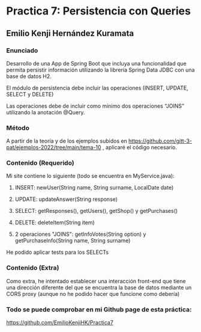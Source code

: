 # Practica 7: Persistencia con Queries

## Emilio Kenji Hernández Kuramata


### Enunciado

Desarrollo de una App de Spring Boot que incluya una funcionalidad que permita persistir información utilizando la librería Spring Data JDBC con una base de datos H2.

El módulo de persistencia debe incluir las operaciones (INSERT, UPDATE, SELECT y DELETE)

Las operaciones debe de incluir como mínimo dos operaciones “JOINS” utilizando la anotación @Query.


### Método

 A partir de la teoría y de los ejemplos subidos en https://github.com/gitt-3-pat/ejemplos-2022/tree/main/tema-10 , aplicaré el código necesario.

 

### Contenido (Requerido)

Mi site contiene lo siguiente (todo se encuentra en MyService.java):

1) INSERT: newUser(String  name, String  surname, LocalDate  date)

2) UPDATE: updateAnswer(String  response)

3) SELECT: getResponses(), getUsers(), getShop() y getPurchases()

4) DELETE: deleteItem(String  item)

5) 2 operaciones "JOINS":  getInfoVotes(String  option) y getPurchaseInfo(String  name, String  surname)

He podido aplicar tests para los SELECTs

  
### Contenido (Extra)

Como extra, he intentado establecer una interacción front-end que tiene una dirección diferente del que se encuentra la base de datos mediante un CORS proxy (aunque no he podido hacer que funcione como debería)

### Todo se puede comprobar en mi Github page de esta práctica:

https://github.com/EmilioKenjiHK/Practica7